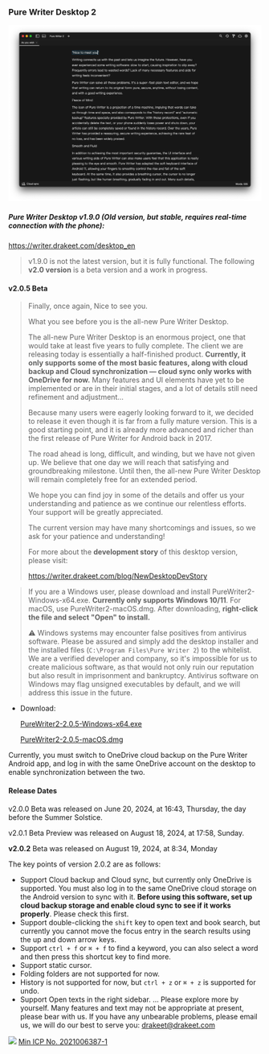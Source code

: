 ### Pure Writer Desktop 2

![Preview](/images/desktop2dark_en.png)

##### Pure Writer Desktop v1.9.0 (Old version, but stable, requires real-time connection with the phone):

https://writer.drakeet.com/desktop_en

> v1.9.0 is not the latest version, but it is fully functional. The following **v2.0 version** is a beta version and a work in progress.

#### v2.0.5 Beta

> Finally, once again, Nice to see you.
>
> What you see before you is the all-new Pure Writer Desktop.
>
> The all-new Pure Writer Desktop is an enormous project, one that would take at least five years to fully complete. The client we are releasing today is essentially a half-finished product. **Currently, it only supports some of the most basic features, along with cloud backup and Cloud synchronization — cloud sync only works with OneDrive for now.** Many features and UI elements have yet to be implemented or are in their initial stages, and a lot of details still need refinement and adjustment…
>
> Because many users were eagerly looking forward to it, we decided to release it even though it is far from a fully mature version. This is a good starting point, and it is already more advanced and richer than the first release of Pure Writer for Android back in 2017.
>
> The road ahead is long, difficult, and winding, but we have not given up. We believe that one day we will reach that satisfying and groundbreaking milestone. Until then, the all-new Pure Writer Desktop will remain completely free for an extended period.
>
> We hope you can find joy in some of the details and offer us your understanding and patience as we continue our relentless efforts. Your support will be greatly appreciated.
>
> The current version may have many shortcomings and issues, so we ask for your patience and understanding!
>
> For more about the **development story** of this desktop version, please visit:
>
> https://writer.drakeet.com/blog/NewDesktopDevStory




> If you are a Windows user, please download and install PureWriter2-Windows-x64.exe. **Currently only supports Windows 10/11**.
> For macOS, use PureWriter2-macOS.dmg. After downloading, **right-click the file and select "Open" to install.**
>
> ⚠️ Windows systems may encounter false positives from antivirus software. Please be assured and simply add the desktop installer and the installed files (`C:\Program Files\Pure Writer 2`) to the whitelist. We are a verified developer and company, so it's impossible for us to create malicious software, as that would not only ruin our reputation but also result in imprisonment and bankruptcy. Antivirus software on Windows may flag unsigned executables by default, and we will address this issue in the future.

- Download:
  
  [PureWriter2-2.0.5-Windows-x64.exe](https://drakeet.lanzouj.com/iuOLc281nt2b)

  [PureWriter2-2.0.5-macOS.dmg](https://drakeet.lanzouj.com/iVigg281ns5i)

Currently, you must switch to OneDrive cloud backup on the Pure Writer Android app, and log in with the same OneDrive account on the desktop to enable synchronization between the two.



#### Release Dates

v2.0.0 Beta was released on June 20, 2024, at 16:43, Thursday, the day before the Summer Solstice.

v2.0.1 Beta Preview was released on August 18, 2024, at 17:58, Sunday.

**v2.0.2** Beta was released on August 19, 2024, at 8:34, Monday



The key points of version 2.0.2 are as follows:
* Support Cloud backup and Cloud sync, but currently only OneDrive is supported. You must also log in to the same OneDrive cloud storage on the Android version to sync with it. **Before using this software, set up cloud backup storage and enable cloud sync to see if it works properly**. Please check this first.
* Support double-clicking the `shift` key to open text and book search, but currently you cannot move the focus entry in the search results using the up and down arrow keys.
* Support `ctrl + f` or `⌘ + f` to find a keyword, you can also select a word and then press this shortcut key to find more. 
* Support static cursor. 
* Folding folders are not supported for now.
* History is not supported for now, but `ctrl + z` or `⌘ + z` is supported for undo. 
* Support Open texts in the right sidebar. 
...
Please explore more by yourself. Many features and text may not be appropriate at present, please bear with us. If you have any unbearable problems, please email us, we will do our best to serve you: drakeet@drakeet.com































<img src="https://img.alicdn.com/tfs/TB1..50QpXXXXX7XpXXXXXXXXXX-40-40.png" width=22 /> [Min ICP No. 2021006387-1](https://beian.miit.gov.cn/)

